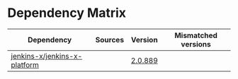 # Dependency Matrix

Dependency | Sources | Version | Mismatched versions
---------- | ------- | ------- | -------------------
[jenkins-x/jenkins-x-platform](https://github.com/jenkins-x/jenkins-x-platform) |  | [2.0.889](https://github.com/jenkins-x/jenkins-x-platform/releases/tag/v2.0.889) | 
